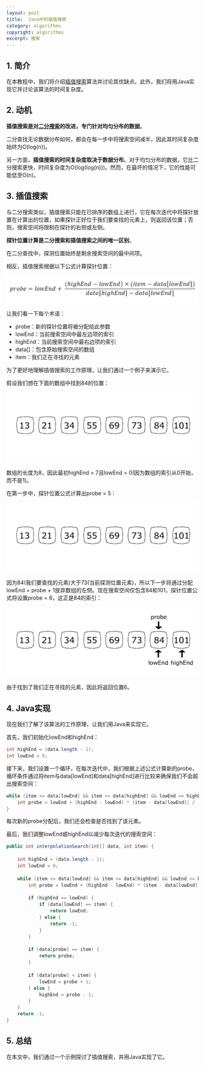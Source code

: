 ```yaml
---
layout: post
title:  Java中的插值搜索
category: algorithms
copyright: algorithms
excerpt: 搜索
---
```


## 1. 简介

在本教程中，我们将介绍[插值搜索](https://www.baeldung.com/cs/interpolation-search)算法并讨论其优缺点。此外，我们将用Java实现它并讨论该算法的时间复杂度。

## 2. 动机

**插值搜索是对[二分搜索](https://www.baeldung.com/java-binary-search)的改进，专门针对均匀分布的数据**。

二分查找无论数据分布如何，都会在每一步中将搜索空间减半，因此其时间复杂度始终为O(log(n))。

另一方面，**插值搜索的时间复杂度取决于数据分布**。对于均匀分布的数据，它比二分搜索更快，时间复杂度为O(log(log(n)))。然而，在最坏的情况下，它的性能可能低至O(n)。

## 3. 插值搜索

与二分搜索类似，插值搜索只能在已排序的数组上进行，它在每次迭代中将探针放置在计算出的位置，如果探针正好位于我们要查找的元素上，则返回该位置；否则，搜索空间将限制在探针的右侧或左侧。

**探针位置计算是二分搜索和插值搜索之间的唯一区别**。

在二分查找中，探测位置始终是剩余搜索空间的最中间项。

相反，插值搜索根据以下公式计算探针位置：

![](/assets/images/2025/algorithms/javainterpolationsearch01.png)

让我们看一下每个术语：

- probe：新的探针位置将被分配给此参数
- lowEnd：当前搜索空间中最左边项的索引
- highEnd：当前搜索空间中最右边项的索引
- data[]：包含原始搜索空间的数组
- item：我们正在寻找的元素

为了更好地理解插值搜索的工作原理，让我们通过一个例子来演示它。

假设我们想在下面的数组中找到84的位置：

![](/assets/images/2025/algorithms/javainterpolationsearch02.png)

数组的长度为8，因此最初highEnd = 7且lowEnd = 0(因为数组的索引从0开始，而不是1)。

在第一步中，探针位置公式计算出probe = 5：

![](/assets/images/2025/algorithms/javainterpolationsearch03.png)

因为84(我们要查找的元素)大于73(当前探测位置元素)，所以下一步将通过分配lowEnd = probe + 1放弃数组的左侧。现在搜索空间仅包含84和101，探针位置公式将设置probe = 6，这正是84的索引：

![](/assets/images/2025/algorithms/javainterpolationsearch04.png)

由于找到了我们正在寻找的元素，因此将返回位置6。

## 4. Java实现

现在我们了解了该算法的工作原理，让我们用Java来实现它。

首先，我们初始化lowEnd和highEnd：
```java
int highEnd = (data.length - 1);
int lowEnd = 0;
```

接下来，我们设置一个循环，在每次迭代中，我们根据上述公式计算新的probe，循环条件通过将item与data[lowEnd\]和data[highEnd\]进行比较来确保我们不会超出搜索空间：
```java
while (item >= data[lowEnd] && item <= data[highEnd] && lowEnd <= highEnd) {
    int probe = lowEnd + (highEnd - lowEnd) * (item - data[lowEnd]) / (data[highEnd] - data[lowEnd]);
}
```

每次新的probe分配后，我们还会检查是否找到了该元素。

最后，我们调整lowEnd或highEnd以减少每次迭代的搜索空间：
```java
public int interpolationSearch(int[] data, int item) {

    int highEnd = (data.length - 1);
    int lowEnd = 0;

    while (item >= data[lowEnd] && item <= data[highEnd] && lowEnd <= highEnd) {
        int probe = lowEnd + (highEnd - lowEnd) * (item - data[lowEnd]) / (data[highEnd] - data[lowEnd]);

        if (highEnd == lowEnd) {
            if (data[lowEnd] == item) {
                return lowEnd;
            } else {
                return -1;
            }
        }

        if (data[probe] == item) {
            return probe;
        }

        if (data[probe] < item) {
            lowEnd = probe + 1;
        } else {
            highEnd = probe - 1;
        }
    }
    return -1;
}
```

## 5. 总结

在本文中，我们通过一个示例探讨了插值搜索，并用Java实现了它。